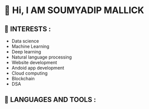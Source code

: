 
# 👋  Hi, I AM SOUMYADIP MALLICK

## 🔭  INTERESTS :
- Data science
- Machine Learning 
- Deep learning
- Natural language processing
- Website development
- Andoid app development
- Cloud computing
- Blockchain
- DSA

## 🌱 LANGUAGES AND TOOLS :
